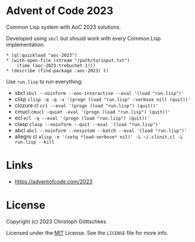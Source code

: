 # Advent of Code 2023

Common Lisp system with AoC 2023 solutions.

Developed using `sbcl` but should work with every Common Lisp implementation.

```
* (ql:quickload "aoc-2023")
* (with-open-file (stream "/path/to/input.txt")
    (time (aoc-2023:trebuchet-1)))
* (describe (find-package :aoc-2023) t)
```

Use `run.lisp` to run everything:

* sbcl `sbcl --noinform --non-interactive --eval '(load "run.lisp")'`
* clisp `clisp -q -q -x '(progn (load "run.lisp" :verbose nil) (quit))'`
* clozure cl `ccl --eval '(progn (load "run.lisp") (quit))'`
* cmucl `cmucl -quiet -eval '(progn (load "run.lisp") (quit))'`
* ecl `ecl -q --eval '(progn (load "run.lisp") (quit))'`
* clasp `clasp --noinform --quit --eval '(load "run.lisp")'`
* abcl `abcl --noinform --nosystem --batch --eval '(load "run.lisp")'`
* allegro cl `alisp -e '(setq *load-verbose* nil)' -L ~/.clinit.cl -L run.lisp --kill`

# Links

* https://adventofcode.com/2023

# License

Copyright (c) 2023 Christoph Göttschkes

Licensed under the [MIT](https://opensource.org/licenses/MIT) License.
See the `LICENSE` file for more info.
